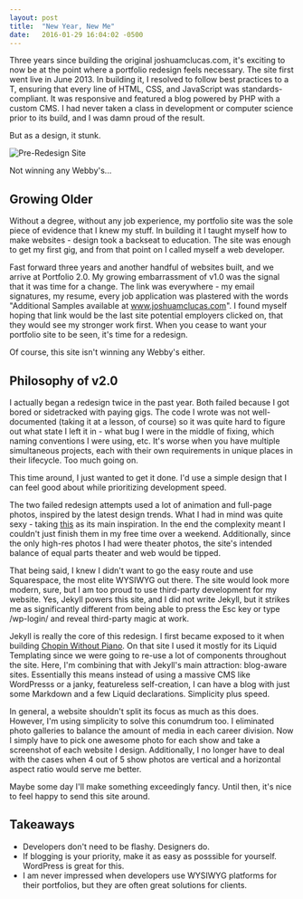 ```yaml
---
layout: post
title:  "New Year, New Me"
date:   2016-01-29 16:04:02 -0500
---
```


Three years since building the original joshuamclucas.com, it's exciting to now be at the point where a portfolio redesign feels necessary. The site first went live in June 2013. In building it, I resolved to follow best practices to a T, ensuring that every line of HTML, CSS, and JavaScript was standards-compliant. It was responsive and featured a blog powered by PHP with a custom CMS. I had never taken a class in development or computer science prior to its build, and I was damn proud of the result. 

But as a design, it stunk. 

<div class="post-image">
	<img src="{{ "/images/oldPortfolio.png"| prepend: site.url }}" alt="Pre-Redesign Site" />
	<p>Not winning any Webby's...</p>
</div>

## Growing Older

Without a degree, without any job experience, my portfolio site was the sole piece of evidence that I knew my stuff. In building it I taught myself how to make websites - design took a backseat to education. The site was enough to get my first gig, and from that point on I called myself a web developer.

Fast forward three years and another handful of websites built, and we arrive at Portfolio 2.0. My growing embarrassment of v1.0 was the signal that it was time for a change. The link was everywhere - my email signatures, my resume, every job application was plastered with the words "Additional Samples available at www.joshuamclucas.com". I found myself hoping that link would be the last site potential employers clicked on, that they would see my stronger work first. When you cease to want your portfolio site to be seen, it's time for a redesign. 

Of course, this site isn't winning any Webby's either.

## Philosophy of v2.0

I actually began a redesign twice in the past year. Both failed because I got bored or sidetracked with paying gigs. The code I wrote was not well-documented (taking it at a lesson, of course) so it was quite hard to figure out what state I left it in - what bug I were in the middle of fixing, which naming conventions I were using, etc. It's worse when you have multiple simultaneous projects, each with their own requirements in unique places in their lifecycle. Too much going on.

This time around, I just wanted to get it done. I'd use a simple design that I can feel good about while prioritizing development speed. 

The two failed redesign attempts used a lot of animation and full-page photos, inspired by the latest design trends. What I had in mind was quite sexy - taking [this](http://www.carelpiethein.com/en/) as its main inspiration. In the end the complexity meant I couldn't just finish them in my free time over a weekend. Additionally, since the only high-res photos I had were theater photos, the site's intended balance of equal parts theater and web would be tipped. 

That being said, I knew I didn't want to go the easy route and use Squarespace, the most elite WYSIWYG out there. The site would look more modern, sure, but I am too proud to use third-party development for my website. Yes, Jekyll powers this site, and I did not write Jekyll, but it strikes me as significantly different from being able to press the Esc key or type /wp-login/ and reveal third-party magic at work.

Jekyll is really the core of this redesign. I first became exposed to it when building [Chopin Without Piano](http://www.chopinwithoutpiano.com). On that site I used it mostly for its Liquid Templating since we were going to re-use a lot of components throughout the site. Here, I'm combining that with Jekyll's main attraction: blog-aware sites. Essentially this means instead of using a massive CMS like WordPresss or a janky, featureless self-creation, I can have a blog with just some Markdown and a few Liquid declarations. Simplicity plus speed. 

In general, a website shouldn't split its focus as much as this does. However, I'm using simplicity to solve this conumdrum too. I eliminated photo galleries to balance the amount of media in each career division. Now I simply have to pick one awesome photo for each show and take a screenshot of each website I design. Additionally, I no longer have to deal with the cases when 4 out of 5 show photos are vertical and a horizontal aspect ratio would serve me better. 

Maybe some day I'll make something exceedingly fancy. Until then, it's nice to feel happy to send this site around.

## Takeaways

* Developers don't need to be flashy. Designers do. 
* If blogging is your priority, make it as easy as posssible for yourself. WordPress is great for this.
* I am never impressed when developers use WYSIWYG platforms for their portfolios, but they are often great solutions for clients.